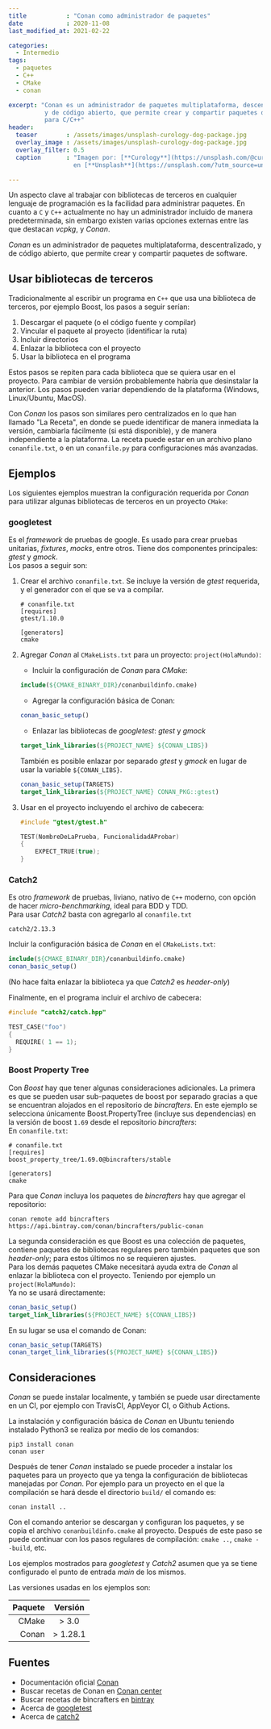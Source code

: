 ```yaml
---
title           : "Conan como administrador de paquetes"
date            : 2020-11-08
last_modified_at: 2021-02-22

categories:
  - Intermedio
tags:
  - paquetes
  - C++
  - CMake
  - conan

excerpt: "Conan es un administrador de paquetes multiplataforma, descentralizado, 
          y de código abierto, que permite crear y compartir paquetes de software 
          para C/C++"
header:
  teaser        : /assets/images/unsplash-curology-dog-package.jpg
  overlay_image : /assets/images/unsplash-curology-dog-package.jpg
  overlay_filter: 0.5
  caption       : "Imagen por: [**Curology**](https://unsplash.com/@curology?utm_source=unsplash) 
                  en [**Unsplash**](https://unsplash.com/?utm_source=unsplash)"

---
```


Un aspecto clave al trabajar con bibliotecas de terceros en cualquier lenguaje 
de programación es la facilidad para administrar paquetes.
En cuanto a `C` y `C++` actualmente no hay un administrador incluido de manera
predeterminada, sin embargo existen varias opciones externas entre las que destacan 
_vcpkg_, y _Conan_.

_Conan_ es un administrador de paquetes multiplataforma, descentralizado, 
y de código abierto, que permite crear y compartir paquetes de software.

## Usar bibliotecas de terceros

Tradicionalmente al escribir un programa en `C++` que usa una biblioteca de
terceros, por ejemplo Boost, los pasos a seguir serían:  

1. Descargar el paquete (o el código fuente y compilar)
2. Vincular el paquete al proyecto (identificar la ruta)
3. Incluir directorios
4. Enlazar la biblioteca con el proyecto
5. Usar la biblioteca en el programa

Estos pasos se repiten para cada biblioteca que se quiera usar en el proyecto.
Para cambiar de versión probablemente habría que desinstalar la anterior.
Los pasos pueden variar dependiendo de la plataforma (Windows, Linux/Ubuntu, MacOS).

Con _Conan_ los pasos son similares pero centralizados en lo que han llamado
"La Receta", en donde se puede identificar de manera inmediata la versión, 
cambiarla fácilmente (si está disponible), y de manera independiente a la
plataforma. 
La receta puede estar en un archivo plano `conanfile.txt`, o en un `conanfile.py`
para configuraciones más avanzadas.

## Ejemplos

Los siguientes ejemplos muestran la configuración requerida por _Conan_ 
para utilizar algunas bibliotecas de terceros en un proyecto `CMake`:

### googletest

Es el _framework_ de pruebas de google. Es usado para crear 
pruebas unitarias, _fixtures_, _mocks_, entre otros. Tiene dos 
componentes principales: _gtest_ y _gmock_.  
Los pasos a seguir son:  

1. Crear el archivo `conanfile.txt`. Se incluye la versión de _gtest_ requerida,
y el generador con el que se va a compilar.  
    ```text
    # conanfile.txt
    [requires]
    gtest/1.10.0
    
    [generators]
    cmake
    ```

2. Agregar _Conan_ al `CMakeLists.txt` para un proyecto: `project(HolaMundo)`:  
    - Incluir la configuración de _Conan_ para _CMake_:  
    ```cmake
    include(${CMAKE_BINARY_DIR}/conanbuildinfo.cmake)
    ```
   
    - Agregar la configuración básica de Conan:  
    ```cmake
    conan_basic_setup()
   ```

    - Enlazar las bibliotecas de _googletest_: _gtest_ y _gmock_  
    ```cmake
    target_link_libraries(${PROJECT_NAME} ${CONAN_LIBS})
    ```

    También es posible enlazar por separado _gtest_ y _gmock_ en lugar de usar 
    la variable `${CONAN_LIBS}`.  
    ```cmake
    conan_basic_setup(TARGETS)
    target_link_libraries(${PROJECT_NAME} CONAN_PKG::gtest)
    ```

3. Usar en el proyecto incluyendo el archivo de cabecera:  
    ```c++
    #include "gtest/gtest.h"
    
    TEST(NombreDeLaPrueba, FuncionalidadAProbar)
    {
        EXPECT_TRUE(true);
    }
    ```


### Catch2

Es otro _framework_ de pruebas, liviano, nativo de `C++` moderno, con opción de
hacer _micro-benchmarking_, ideal para BDD y TDD.  
Para usar _Catch2_ basta con agregarlo al `conanfile.txt`  

    catch2/2.13.3

Incluir la configuración básica de _Conan_ en el `CMakeLists.txt`:  
```cmake
include(${CMAKE_BINARY_DIR}/conanbuildinfo.cmake)
conan_basic_setup()
```
(No hace falta enlazar la biblioteca ya que _Catch2_ es _header-only_)

Finalmente, en el programa incluir el archivo de cabecera:  
```c++
#include "catch2/catch.hpp"

TEST_CASE("foo")
{
  REQUIRE( 1 == 1);
}
```

### Boost Property Tree

Con _Boost_ hay que tener algunas consideraciones adicionales. 
La primera es que se pueden usar sub-paquetes de boost por separado gracias a 
que se encuentran alojados en el repositorio de _bincrafters_.
En este ejemplo se selecciona únicamente Boost.PropertyTree (incluye sus dependencias)
en la versión de boost `1.69` desde el repositorio _bincrafters_:  
En `conanfile.txt`:  
```text
# conanfile.txt
[requires]
boost_property_tree/1.69.0@bincrafters/stable

[generators]
cmake
```

Para que _Conan_ incluya los paquetes de _bincrafters_ hay que agregar el 
repositorio:  
```shell
conan remote add bincrafters https://api.bintray.com/conan/bincrafters/public-conan
```

La segunda consideración es que Boost es una colección de paquetes, contiene 
paquetes de bibliotecas regulares pero también paquetes que son _header-only_;
para estos últimos no se requieren ajustes.  
Para los demás paquetes CMake necesitará ayuda extra de _Conan_ al enlazar
la biblioteca con el proyecto. Teniendo por ejemplo un `project(HolaMundo)`:  
Ya no se usará directamente:  
```cmake
conan_basic_setup()
target_link_libraries(${PROJECT_NAME} ${CONAN_LIBS})
```

En su lugar se usa el comando de Conan:  
```cmake
conan_basic_setup(TARGETS)
conan_target_link_libraries(${PROJECT_NAME} ${CONAN_LIBS})
```

## Consideraciones

_Conan_ se puede instalar localmente, y también se puede usar directamente en un 
CI, por ejemplo con TravisCI, AppVeyor CI, o Github Actions.

La instalación y configuración básica de _Conan_ en Ubuntu teniendo instalado 
Python3 se realiza por medio de los comandos:  
```shell
pip3 install conan 
conan user
```

Después de tener _Conan_ instalado se puede proceder a instalar los paquetes para
un proyecto que ya tenga la configuración de bibliotecas manejadas por _Conan_. 
Por ejemplo para un proyecto en el que la compilación se hará desde el directorio 
`build/` el comando es:  
```shell
conan install ..
```

Con el comando anterior se descargan y configuran los paquetes, y se copia el 
archivo `conanbuildinfo.cmake` al proyecto. Después de este paso se puede 
continuar con los pasos regulares de compilación: 
`cmake ..`, `cmake --build`, etc.  

Los ejemplos mostrados para _googletest_ y _Catch2_ asumen que ya se tiene
configurado el punto de entrada _main_ de los mismos.

Las versiones usadas en los ejemplos son:

|Paquete | Versión |
|--:|:-:|
| CMake | > 3.0     |
| Conan | > 1.28.1  |


## Fuentes
- Documentación oficial [Conan](https://docs.conan.io/en/latest/)
- Buscar recetas de Conan en [Conan center](https://conan.io/center/)
- Buscar recetas de bincrafters en [bintray](https://bintray.com/bincrafters/public-conan)
- Acerca de [googletest](https://github.com/google/googletest)
- Acerca de [catch2](https://github.com/catchorg/Catch2)
